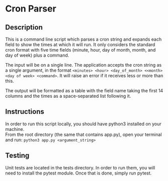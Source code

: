 Cron Parser
=========
Description
-----------
This is a command line script which parses a cron string and expands each field
to show the times at which it will run.
It only considers the standard cron format with five time fields (minute, hour, day of month, month, and day of week) plus a command. <br>

The input will be on a single line.
The application accepts the cron string as a single argument, in the format 
`<minutes> <hour> <day_of_month> <<month> <day of week> <command>`. It will raise an error if it receives less or more than this.  <br>

The output will be formatted as a table with the field name taking the first 14 columns and the times as a space-separated list following it. <br>

Instructions
------------
In order to run this script locally, you should have python3 installed on your machine. <br>
From the root directory (the same that contains app.py), open your terminal and run: `python3 app.py <argument_string>`

Testing
-------
Unit tests are located in the tests directory. In order to run them, you will need to install the pytest module. Once that is done, simply run pytest.
